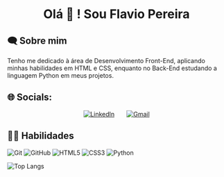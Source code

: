 <h1 align='center'>
 Olá 👋 ! Sou Flavio Pereira </h1>

 ## 🗨 Sobre mim

Tenho me dedicado à área de Desenvolvimento Front-End, aplicando minhas habilidades em HTML e CSS, enquanto no Back-End estudando a linguagem Python em meus projetos.

## 🌐 Socials:

<div align="center">

[![LinkedIn](https://img.shields.io/badge/LinkedIn-blue?style=for-the-badge&logo=linkedin&logoColor=white)](https://www.linkedin.com/in/flavioalessandropereira/) &nbsp;&nbsp;&nbsp;&nbsp;&nbsp; [![Gmail](https://img.shields.io/badge/Gmail-%23333?style=for-the-badge&logo=gmail&logoColor=white)](mailto:flavioalessandropereira@gmail.com)

</div>


</div>


## 👨‍💻 Habilidades

![Git](https://img.shields.io/badge/Git-000?style=for-the-badge&logo=git) 
![GitHub](https://img.shields.io/badge/GitHub-000?style=for-the-badge&logo=github) 
![HTML5](https://img.shields.io/badge/HTML5-000?style=for-the-badge&logo=html5) 
![CSS3](https://img.shields.io/badge/CSS3-000?style=for-the-badge&logo=css3&logoColor=264CE4)
![Python](https://img.shields.io/badge/Python-000?style=for-the-badge&logo=python)


![Top Langs](https://github-readme-stats-git-masterrstaa-rickstaa.vercel.app/api/top-langs/?username=flavioalessandropereira&layout=compact&bg_color=000&border_color=30A3DC&title_color=E94D5F&text_color=FFF)











<!--
**flavioalessandropereira/flavioalessandropereira** is a ✨ _special_ ✨ repository because its `README.md` (this file) appears on your GitHub profile.

Here are some ideas to get you started:

- 🔭 I’m currently working on ...
- 🌱 I’m currently learning ...
- 👯 I’m looking to collaborate on ...
- 🤔 I’m looking for help with ...
- 💬 Ask me about ...
- 📫 How to reach me: ...
- 😄 Pronouns: ...
- ⚡ Fun fact: ...
-->
<!--stackedit_data:
eyJoaXN0b3J5IjpbNjE0MjYyNDk1LDU0Njc0MDUsNDc0NzExOT
MwLC0xMDE3MjMyMTg0LC0yMTQwODg0MTUsLTgwMDQxMjI4NSwt
OTgyNjIxMDc4LDEyNTAyODk3NTEsMTY3MzE5NDAyNSwtMTQ2NT
Y1OTQ2LDM1NzY3ODAzMCwxNzg2MDEwNzEyLDQ2ODY1ODgxLDQ2
ODY1ODgxLC0xOTQ0Mjc1NzYsMTk2ODE1MjY1NSwtNzA4MjEyMj
AsMTE5NDc4MDY3MSwtMTU2MTE5MDU3NywtMTYzNjI3Mzc1MV19

-->
